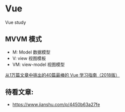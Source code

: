# Vue
Vue study

## MVVM 模式
- M: Model 数据模型
- V: view 视图模板
- VM: view-model 视图模型


[从1万篇文章中挑出的40篇最棒的 Vue 学习指南（2018版）](https://zhuanlan.zhihu.com/p/33642051)

## 待看文章:
- https://www.jianshu.com/p/4450b63a27fe